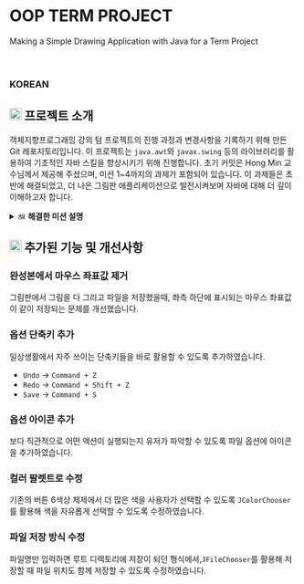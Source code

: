 # OOP TERM PROJECT
Making a Simple Drawing Application with Java for a Term Project
<br/>
<br/>
<br/>

### KOREAN
## <img src="https://em-content.zobj.net/source/microsoft-teams/363/thinking-face_1f914.png" alt="프로젝트 소개" style="width:1em; height:1em"/> 프로젝트 소개

객체지향프로그래밍 강의 텀 프로젝트의 진행 과정과 변경사항을 기록하기 위해 만든 Git 레포지토리입니다. 이 프로젝트는 `java.awt`와 `javax.swing` 등의 라이브러리를 활용하여 기초적인 자바 스킬을 향상시키기 위해 진행합니다. 초기 커밋은 Hong Min 교수님께서 제공해 주셨으며, 미션 1~4까지의 과제가 포함되어 있습니다. 이 과제들은 초반에 해결되었고, 더 나은 그림판 애플리케이션으로 발전시켜보며 자바에 대해 더 깊이 이해하고자 합니다.

<details>
<summary><img src="https://em-content.zobj.net/source/microsoft-teams/363/check-mark_2714-fe0f.png" alt="해결한 미션" style="width:1em; height:1em;"/><b>&nbsp;해결한 미션 설명</b></summary>

## <img src="https://em-content.zobj.net/source/microsoft-teams/363/check-mark_2714-fe0f.png" alt="해결한 미션" style="width:1em; height:1em"/> 해결한 미션

### 미션1
`[Mission1]`부분에 `ActionListener`를 넣어 코드가 정상적으로 작동하도록 하였습니다.
`ColorHandler`와 `MenuHandler` 클래스가 이벤트를 처리하기 위해서는 `ActionListener` 인터페이스를 구현해야 합니다. `ActionListener`는 `actionPerformed(ActionEvent event)` 메서드를 정의하여, 사용자 인터페이스 이벤트(예: 버튼 클릭)를 처리할 수 있게 합니다. 


### 미션2
`draw(Graphics g)` 메서드는 `Graphics` 객체를 사용하여 사각형을 그리는 역할을 합니다. 좌표 및 크기를 계산하여 사각형을 그릴 수 있도록 구현해야 합니다.

```java
@Override
public void draw(Graphics g) {
    g.setColor(getColor());
    int x = Math.min(getStartX(), getEndX());
    int y = Math.min(getStartY(), getEndY());
    int width = Math.abs(getStartX() - getEndX());
    int height = Math.abs(getStartY() - getEndY());

    if (getFill()) {
        g.fillRect(x, y, width, height);
    } else {
        g.drawRect(x, y, width, height);
    }
}
```

- `draw` 메서드는 `Graphics` 객체를 사용하여 사각형을 그립니다.
- `getColor()` 메서드를 호출하여 도형의 색상을 설정합니다.
- `Math.min` 메서드를 사용하여 시작 좌표와 끝 좌표 중 작은 값을 선택하여 `x`와 `y` 좌표를 설정합니다.
- `Math.abs` 메서드를 사용하여 시작 좌표와 끝 좌표의 차이로 너비와 높이를 계산합니다.
- `getFill()` 메서드가 `true`일 경우, `fillRect` 메서드를 사용하여 사각형을 채워서 그립니다.
- `getFill()` 메서드가 `false`일 경우, `drawRect` 메서드를 사용하여 사각형의 테두리만 그립니다.


### 미션3
`[Mission 3]` 부분에 아래와 같은 코드를 추가하여 `mousePressed` 메서드를 완성했습니다.

```java
case "Oval":
    currentShapeObject = new GcuOval(event.getX(), event.getY(), 
                                     event.getX(), event.getY(), currentShapeColor, currentShapeFilled);
    break;
```

- `mousePressed` 메서드는 마우스 클릭 이벤트를 처리합니다.
- `Oval` 선택 시, `GcuOval` 객체를 생성하여 `currentShapeObject`에 할당합니다.
- `GcuOval` 생성자는 시작 좌표 (`event.getX()`, `event.getY()`), 현재 색상 (`currentShapeColor`), 및 채우기 여부 (`currentShapeFilled`)를 사용하여 초기화합니다.
  


### 미션4

```java
@Override
public void mouseReleased(MouseEvent event) {
    currentShapeObject.setEndX(event.getX());
    currentShapeObject.setEndY(event.getY());
    myShapes.addFront(currentShapeObject);
    currentShapeObject = null;
    clearedShapes.makeEmpty();
    repaint();
}

@Override
public void mouseDragged(MouseEvent event) {
    currentShapeObject.setEndX(event.getX());
    currentShapeObject.setEndY(event.getY());
    repaint();
}
```

- **mouseReleased**: 마우스 버튼을 놓았을 때 호출됩니다.
  - 현재 도형의 끝 좌표를 업데이트합니다.
  - 도형을 `myShapes` 리스트에 추가합니다.
  - `currentShapeObject`를 null로 설정하고, `clearedShapes`를 초기화한 후, 화면을 다시 그립니다.

- **mouseDragged**: 마우스를 드래그할 때 호출됩니다.
  - 현재 도형의 끝 좌표를 업데이트합니다.
  - 화면을 다시 그립니다.

이 두 메서드는 마우스 이벤트를 처리하여 도형을 그리기 위해 사용됩니다.
</details>


## <img src="https://em-content.zobj.net/source/microsoft-teams/363/hammer-and-wrench_1f6e0-fe0f.png" alt="추가된 기능 및 개선사항" style="width:1em; height:1em"/> 추가된 기능 및 개선사항

### 완성본에서 마우스 좌표값 제거
그림판에서 그림을 다 그리고 파일을 저장했을때, 좌측 하단에 표시되는 마우스 좌표값이 같이 저장되는 문제를 개선했습니다.

### 옵션 단축키 추가
일상생활에서 자주 쓰이는 단축키들을 바로 활용할 수 있도록 추가하였습니다.
 - `Undo` -> `Command + Z` 
 - `Redo` -> `Command + Shift + Z`
 - `Save` -> `Command + S`

### 옵션 아이콘 추가
보다 직관적으로 어떤 액션이 실행되는지 유저가 파악할 수 있도록 파일 옵션에 아이콘을 추가하였습니다.

### 컬러 팔렛트로 수정
기존의 버튼 6색상 체제에서 더 많은 색을 사용자가 선택할 수 있도록 `JColorChooser`를 활용해 색을 자유롭게 선택할 수 있도록 수정하였습니다.

### 파일 저장 방식 수정
파일명만 입력하면 루트 디렉토리에 저장이 되던 형식에서,`JFileChooser`를 활용해 저장할 때 파일 위치도 함께 저장할 수 있도록 수정하였습니다.